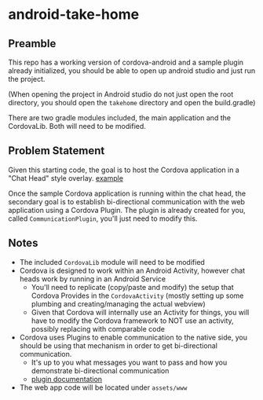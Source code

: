 # android-take-home

## Preamble

This repo has a working version of cordova-android and a sample plugin already initialized, you should be able to open up android studio and just run the project.

(When opening the project in Android studio do not just open the root directory, you should open the `takehome` directory and open the build.gradle)

There are two gradle modules included, the main application and the CordovaLib. Both will need to be modified.

## Problem Statement

Given this starting code, the goal is to host the Cordova application in a "Chat Head" style overlay. [example](https://medium.com/@kevalpatel2106/create-chat-heads-like-facebook-messenger-32f7f1a62064)

Once the sample Cordova application is running within the chat head, the secondary goal is to establish bi-directional communication with the web application using a Cordova Plugin.
The plugin is already created for you, called `CommunicationPlugin`, you'll just need to modify this.

## Notes

- The included `CordovaLib` module will need to be modified
- Cordova is designed to work within an Android Activity, however chat heads work by running in an Android Service
  - You'll need to replicate (copy/paste and modify) the setup that Cordova Provides in the `CordovaActivity` (mostly setting up some plumbing and creating/managing the actual webview)
  - Given that Cordova will internally use an Activity for things, you will have to modify the Cordova framework to NOT use an activity, possibly replacing with comparable code
- Cordova uses Plugins to enable communication to the native side, you should be using that mechanism in order to get bi-directional communication.
  - It's up to you what messages you want to pass and how you demonstrate bi-directional communication
  - [plugin documentation](https://cordova.apache.org/docs/en/latest/guide/hybrid/plugins)
- The web app code will be located under `assets/www`
